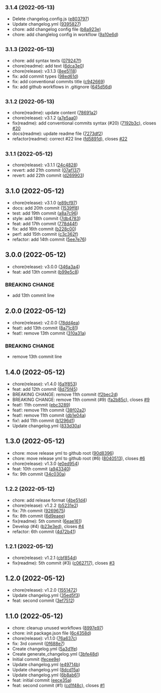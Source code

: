 ## <small>3.1.4 (2022-05-13)</small>

* Delete changelog.config.js ([e803797](https://github.com/qxduddes/release_changelog/commit/e803797))
* Update changelog.yml ([9395827](https://github.com/qxduddes/release_changelog/commit/9395827))
* chore: add changelog config file ([b8a923e](https://github.com/qxduddes/release_changelog/commit/b8a923e))
* chore: add changlelog config in workflow ([9a10e6d](https://github.com/qxduddes/release_changelog/commit/9a10e6d))



## <small>3.1.3 (2022-05-13)</small>

* chore: add syntax texts ([079247f](https://github.com/qxduddes/release_changelog/commit/079247f))
* chore(readme): add text ([6dca3e0](https://github.com/qxduddes/release_changelog/commit/6dca3e0))
* chore(release): v3.1.3 ([8ee5118](https://github.com/qxduddes/release_changelog/commit/8ee5118))
* fix: add commit types ([98ed61d](https://github.com/qxduddes/release_changelog/commit/98ed61d))
* fix: add conventional commits title ([c942669](https://github.com/qxduddes/release_changelog/commit/c942669))
* fix: add github workflows in .gitignore ([645d56d](https://github.com/qxduddes/release_changelog/commit/645d56d))



## <small>3.1.2 (2022-05-13)</small>

* chore(readme): update content ([78691a2](https://github.com/qxduddes/release_changelog/commit/78691a2))
* chore(release): v3.1.2 ([a7e5aa0](https://github.com/qxduddes/release_changelog/commit/a7e5aa0))
* fix(readme): add conventional commits syntax  (#20) ([7192b3c](https://github.com/qxduddes/release_changelog/commit/7192b3c)), closes [#20](https://github.com/qxduddes/release_changelog/issues/20)
* docs(readme): update readme file ([7273df2](https://github.com/qxduddes/release_changelog/commit/7273df2))
* refactor(readme): correct #22 line ([fd5891d](https://github.com/qxduddes/release_changelog/commit/fd5891d)), closes [#22](https://github.com/qxduddes/release_changelog/issues/22)



## <small>3.1.1 (2022-05-12)</small>

* chore(release): v3.1.1 ([24c4828](https://github.com/qxduddes/release_changelog/commit/24c4828))
* revert: add 21th commit ([07af137](https://github.com/qxduddes/release_changelog/commit/07af137))
* revert: add 22th commit ([d269903](https://github.com/qxduddes/release_changelog/commit/d269903))



## 3.1.0 (2022-05-12)

* chore(release): v3.1.0 ([e89cf97](https://github.com/qxduddes/release_changelog/commit/e89cf97))
* docs: add 20th commit ([1539ff8](https://github.com/qxduddes/release_changelog/commit/1539ff8))
* test: add 19th commit ([a8a7c96](https://github.com/qxduddes/release_changelog/commit/a8a7c96))
* style: add 18th commit ([7db4783](https://github.com/qxduddes/release_changelog/commit/7db4783))
* feat: add 17th commit ([778d44f](https://github.com/qxduddes/release_changelog/commit/778d44f))
* fix: add 16th commit ([b228c00](https://github.com/qxduddes/release_changelog/commit/b228c00))
* perf: add 15th commit ([c3c362f](https://github.com/qxduddes/release_changelog/commit/c3c362f))
* refactor: add 14th commit ([5ee7e76](https://github.com/qxduddes/release_changelog/commit/5ee7e76))



## 3.0.0 (2022-05-12)

* chore(release): v3.0.0 ([346a3a4](https://github.com/qxduddes/release_changelog/commit/346a3a4))
* feat: add 13th commit ([b99e5c8](https://github.com/qxduddes/release_changelog/commit/b99e5c8))


### BREAKING CHANGE

* add 13th commit line


## 2.0.0 (2022-05-12)

* chore(release): v2.0.0 ([78dd4ea](https://github.com/qxduddes/release_changelog/commit/78dd4ea))
* feat!: add 13th commit ([8a71c81](https://github.com/qxduddes/release_changelog/commit/8a71c81))
* feat!: remove 13th commit ([310a31a](https://github.com/qxduddes/release_changelog/commit/310a31a))


### BREAKING CHANGE

* remove 13th commit line


## 1.4.0 (2022-05-12)

* chore(release): v1.4.0 ([6a1f853](https://github.com/qxduddes/release_changelog/commit/6a1f853))
* feat: add 12th commit ([8d75f45](https://github.com/qxduddes/release_changelog/commit/8d75f45))
* BREAKING CHANGE: remove 11th commit ([f2bec2d](https://github.com/qxduddes/release_changelog/commit/f2bec2d))
* BREAKING CHANGE: remove 11th commit (#9) ([fa2b85c](https://github.com/qxduddes/release_changelog/commit/fa2b85c)), closes [#9](https://github.com/qxduddes/release_changelog/issues/9)
* feat!: 11th commit ([ebc3289](https://github.com/qxduddes/release_changelog/commit/ebc3289))
* feat!: remove 11th commit ([38f02a2](https://github.com/qxduddes/release_changelog/commit/38f02a2))
* feat!: remove 11th commit ([db1e04a](https://github.com/qxduddes/release_changelog/commit/db1e04a))
* fix!: add 11th commit ([b1296d1](https://github.com/qxduddes/release_changelog/commit/b1296d1))
* Update changelog.yml ([833d30a](https://github.com/qxduddes/release_changelog/commit/833d30a))



## 1.3.0 (2022-05-12)

* chore: move release yml to github root ([90d8396](https://github.com/qxduddes/release_changelog/commit/90d8396))
* chore: move release yml to github root (#6) ([8040513](https://github.com/qxduddes/release_changelog/commit/8040513)), closes [#6](https://github.com/qxduddes/release_changelog/issues/6)
* chore(release): v1.3.0 ([e0ed954](https://github.com/qxduddes/release_changelog/commit/e0ed954))
* feat: 10th commit ([a943340](https://github.com/qxduddes/release_changelog/commit/a943340))
* fix: 9th commit ([34c030a](https://github.com/qxduddes/release_changelog/commit/34c030a))



## <small>1.2.2 (2022-05-12)</small>

* chore: add release format ([4be51d4](https://github.com/qxduddes/release_changelog/commit/4be51d4))
* chore(release): v1.2.2 ([b5231e2](https://github.com/qxduddes/release_changelog/commit/b5231e2))
* fix: 7th commit ([9269675](https://github.com/qxduddes/release_changelog/commit/9269675))
* fix: 8th commit ([6d9eaee](https://github.com/qxduddes/release_changelog/commit/6d9eaee))
* fix(readme): 5th commit ([6eae161](https://github.com/qxduddes/release_changelog/commit/6eae161))
* Develop (#4) ([b23e3ed](https://github.com/qxduddes/release_changelog/commit/b23e3ed)), closes [#4](https://github.com/qxduddes/release_changelog/issues/4)
* refactor: 6th commit ([4d72b41](https://github.com/qxduddes/release_changelog/commit/4d72b41))



## <small>1.2.1 (2022-05-12)</small>

* chore(release): v1.2.1 ([cbf854d](https://github.com/qxduddes/release_changelog/commit/cbf854d))
* fix(readme): 5th commit (#3) ([c062717](https://github.com/qxduddes/release_changelog/commit/c062717)), closes [#3](https://github.com/qxduddes/release_changelog/issues/3)



## 1.2.0 (2022-05-12)

* chore(release): v1.2.0 ([1551472](https://github.com/qxduddes/release_changelog/commit/1551472))
* Update changelog.yml ([35ed5f3](https://github.com/qxduddes/release_changelog/commit/35ed5f3))
* feat: second commit ([3ef7512](https://github.com/qxduddes/release_changelog/commit/3ef7512))



## 1.1.0 (2022-05-12)

* chore: cleanup unused workflows ([8997e97](https://github.com/qxduddes/release_changelog/commit/8997e97))
* chore: init package.json file ([6c4358d](https://github.com/qxduddes/release_changelog/commit/6c4358d))
* chore(release): v1.1.0 ([76a637c](https://github.com/qxduddes/release_changelog/commit/76a637c))
* fix: 3rd commit ([0f688e7](https://github.com/qxduddes/release_changelog/commit/0f688e7))
* Create changelog.yml ([5a3d1fe](https://github.com/qxduddes/release_changelog/commit/5a3d1fe))
* Create generate_changelog.yml ([3bfe48d](https://github.com/qxduddes/release_changelog/commit/3bfe48d))
* Initial commit ([fecee9e](https://github.com/qxduddes/release_changelog/commit/fecee9e))
* Update changelog.yml ([e49714b](https://github.com/qxduddes/release_changelog/commit/e49714b))
* Update changelog.yml ([8dcd15a](https://github.com/qxduddes/release_changelog/commit/8dcd15a))
* Update changelog.yml ([6b8ab61](https://github.com/qxduddes/release_changelog/commit/6b8ab61))
* feat: initial commit ([eece35a](https://github.com/qxduddes/release_changelog/commit/eece35a))
* feat: second commit (#1) ([cd1f48c](https://github.com/qxduddes/release_changelog/commit/cd1f48c)), closes [#1](https://github.com/qxduddes/release_changelog/issues/1)



